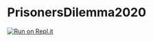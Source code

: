 # PrisonersDilemma2020
[![Run on Repl.it](https://repl.it/badge/github/isaiah-cooper/PrisonersDilemma2020)](https://repl.it/github/isaiah-cooper/PrisonersDilemma2020)